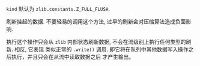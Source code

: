 <!-- YAML
added: v0.5.8
-->

`kind` 默认为 `zlib.constants.Z_FULL_FLUSH`.

刷新挂起的数据. 不要轻易的调用这个方法, 过早的刷新会对压缩算法造成负面影响.

执行这个操作只会从 `zlib` 内部状态刷新数据, 不会在流级别上执行任何类型的刷新. 相反, 它表现
类似正常的 `.write()` 调用. 即它将在队列中其他数据写入操作之后执行，并且只会在从流中读取数据之后
才产生输出。
